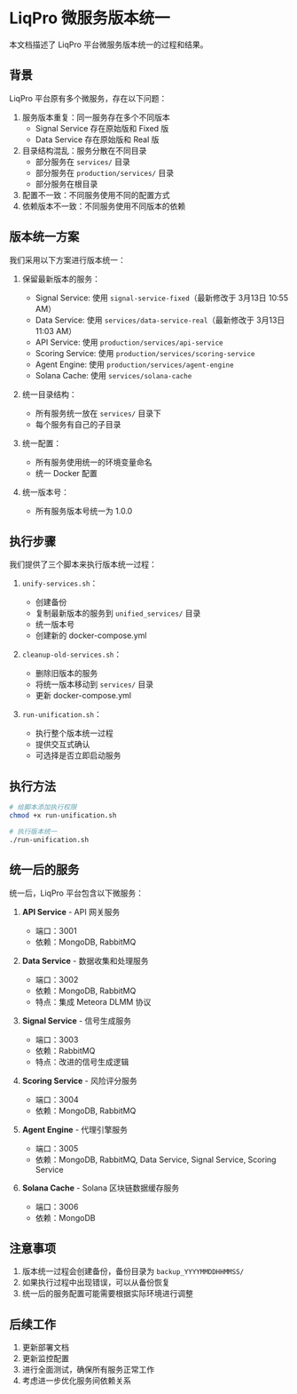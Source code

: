 # LiqPro 微服务版本统一

本文档描述了 LiqPro 平台微服务版本统一的过程和结果。

## 背景

LiqPro 平台原有多个微服务，存在以下问题：

1. 服务版本重复：同一服务存在多个不同版本
   - Signal Service 存在原始版和 Fixed 版
   - Data Service 存在原始版和 Real 版
2. 目录结构混乱：服务分散在不同目录
   - 部分服务在 `services/` 目录
   - 部分服务在 `production/services/` 目录
   - 部分服务在根目录
3. 配置不一致：不同服务使用不同的配置方式
4. 依赖版本不一致：不同服务使用不同版本的依赖

## 版本统一方案

我们采用以下方案进行版本统一：

1. 保留最新版本的服务：
   - Signal Service: 使用 `signal-service-fixed`（最新修改于 3月13日 10:55 AM）
   - Data Service: 使用 `services/data-service-real`（最新修改于 3月13日 11:03 AM）
   - API Service: 使用 `production/services/api-service`
   - Scoring Service: 使用 `production/services/scoring-service`
   - Agent Engine: 使用 `production/services/agent-engine`
   - Solana Cache: 使用 `services/solana-cache`

2. 统一目录结构：
   - 所有服务统一放在 `services/` 目录下
   - 每个服务有自己的子目录

3. 统一配置：
   - 所有服务使用统一的环境变量命名
   - 统一 Docker 配置

4. 统一版本号：
   - 所有服务版本号统一为 1.0.0

## 执行步骤

我们提供了三个脚本来执行版本统一过程：

1. `unify-services.sh`：
   - 创建备份
   - 复制最新版本的服务到 `unified_services/` 目录
   - 统一版本号
   - 创建新的 docker-compose.yml

2. `cleanup-old-services.sh`：
   - 删除旧版本的服务
   - 将统一版本移动到 `services/` 目录
   - 更新 docker-compose.yml

3. `run-unification.sh`：
   - 执行整个版本统一过程
   - 提供交互式确认
   - 可选择是否立即启动服务

## 执行方法

```bash
# 给脚本添加执行权限
chmod +x run-unification.sh

# 执行版本统一
./run-unification.sh
```

## 统一后的服务

统一后，LiqPro 平台包含以下微服务：

1. **API Service** - API 网关服务
   - 端口：3001
   - 依赖：MongoDB, RabbitMQ

2. **Data Service** - 数据收集和处理服务
   - 端口：3002
   - 依赖：MongoDB, RabbitMQ
   - 特点：集成 Meteora DLMM 协议

3. **Signal Service** - 信号生成服务
   - 端口：3003
   - 依赖：RabbitMQ
   - 特点：改进的信号生成逻辑

4. **Scoring Service** - 风险评分服务
   - 端口：3004
   - 依赖：MongoDB, RabbitMQ

5. **Agent Engine** - 代理引擎服务
   - 端口：3005
   - 依赖：MongoDB, RabbitMQ, Data Service, Signal Service, Scoring Service

6. **Solana Cache** - Solana 区块链数据缓存服务
   - 端口：3006
   - 依赖：MongoDB

## 注意事项

1. 版本统一过程会创建备份，备份目录为 `backup_YYYYMMDDHHMMSS/`
2. 如果执行过程中出现错误，可以从备份恢复
3. 统一后的服务配置可能需要根据实际环境进行调整

## 后续工作

1. 更新部署文档
2. 更新监控配置
3. 进行全面测试，确保所有服务正常工作
4. 考虑进一步优化服务间依赖关系 